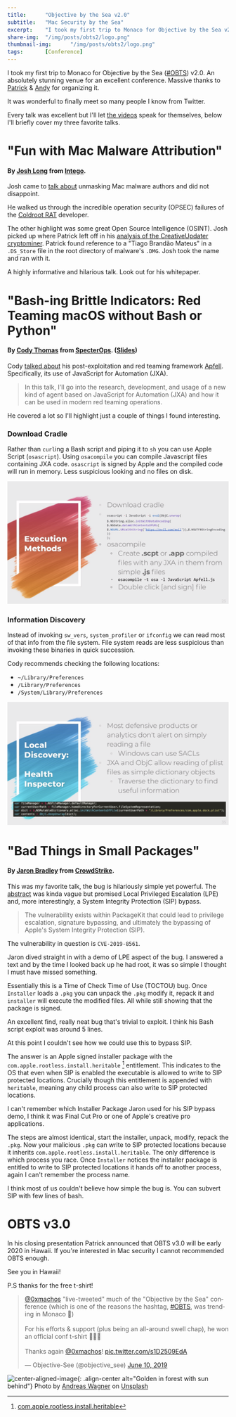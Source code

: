 ```yaml
---
title:		"Objective by the Sea v2.0"
subtitle:	"Mac Security by the Sea"
excerpt:	"I took my first trip to Monaco for Objective by the Sea v2.0. An absolutely stunning venue for an excellent conference. "
share-img:	"/img/posts/obts2/logo.png"
thumbnail-img:		"/img/posts/obts2/logo.png"
tags:		[Conference]
---
```


I took my first trip to Monaco for Objective by the Sea ([#OBTS](https://twitter.com/hashtag/OBTS)) v2.0. An absolutely stunning venue for an excellent conference. Massive thanks to [Patrick](https://twitter.com/patrickwardle) & [Andy](https://twitter.com/andyrozen) for organizing it.

It was wonderful to finally meet so many people I know from Twitter.

Every talk was excellent but I'll let [the videos](https://www.youtube.com/playlist?list=PLliknDIoYszvTDaWyTh6SYiTccmwOsws8) speak for themselves, below I'll briefly cover my three favorite talks. 

# "Fun with Mac Malware Attribution"

#### By [Josh Long](https://twitter.com/theJoshMeister) from [Intego](https://www.intego.com/).

Josh came to [talk about](https://objectivebythesea.com/v2/talks.html#long) unmasking Mac malware authors and did not disappoint. 

He walked us through the incredible operation security (OPSEC) failures of the [Coldroot RAT](https://www.intego.com/mac-security-blog/osxcoldroot-and-the-rat-invasion/) developer.

The other highlight was some great Open Source Intelligence (OSINT). Josh picked up where Patrick left off in his [analysis of the CreativeUpdater cryptominer](https://digitasecurity.com/blog/2018/02/05/creativeupdater/). Patrick found reference to a "Tiago Brandão Mateus" in a `.DS_Store` file in the root directory of malware's `.DMG`. Josh took the name and ran with it. 

A highly informative and hilarious talk. Look out for his whitepaper. 


# "Bash-ing Brittle Indicators: Red Teaming macOS without Bash or Python"

#### By [Cody Thomas](https://twitter.com/its_a_feature_) from [SpecterOps](https://specterops.io/). ([Slides](https://www.slideshare.net/CodyThomas6/bashing-brittle-indicators-red-teaming-macos-without-bash-or-python))

Cody [talked about](https://objectivebythesea.com/v2/talks.html#thomas) his post-exploitation and red teaming framework [Apfell](https://github.com/its-a-feature/Apfell). Specifically, its use of JavaScript for Automation (JXA). 

> In this talk, I'll go into the research, development, and usage of a new kind of agent based on JavaScript for Automation (JXA) and how it can be used in modern red teaming operations. 

He covered a lot so I'll highlight just a couple of things I found interesting. 

### Download Cradle

Rather than `curl`ing a Bash script and piping it to `sh` you can use Apple Script (`osascript`). Using `osacompile` you can compile Javascript files containing JXA code. `osascript` is signed by Apple and the compiled code will run in memory. Less suspicious looking and no files on disk. 

![no-alignment](/img/posts/obts2/cody_slide_0.png)

### Information Discovery

Instead of invoking `sw_vers`, `system_profiler` or `ifconfig` we can read most of that info from the file system. File system reads are less suspicious than invoking these binaries in quick succession. 

Cody recommends checking the following locations: 

- `~/Library/Preferences`
- `/Library/Preferences`
- `/System/Library/Preferences`

![no-alignment](/img/posts/obts2/cody_slide_1.png)

# "Bad Things in Small Packages"

#### By [Jaron Bradley](https://twitter.com/jbradley89) from [CrowdStrike](https://www.crowdstrike.com/).

This was my favorite talk, the bug is hilariously simple yet powerful. The [abstract](https://objectivebythesea.com/v2/talks.html#bradley) was kinda vague but promised Local Privileged Escalation (LPE) and, more interestingly, a System Integrity Protection (SIP) bypass. 

> The vulnerability exists within PackageKit that could lead to privilege escalation, signature bypassing, and ultimately the bypassing of Apple's System Integrity Protection (SIP).

The vulnerability in question is `CVE-2019-8561`. 

Jaron dived straight in with a demo of LPE aspect of the bug. I answered a text and by the time I looked back up he had root, it was so simple I thought I must have missed something.

Essentially this is a Time of Check Time of Use (TOCTOU) bug. Once `Installer` loads a `.pkg` you can unpack the `.pkg` modify it, repack it and `installer` will execute the modified files. All while still showing that the package is signed.

An excellent find, really neat bug that's trivial to exploit. I think his Bash script exploit was around 5 lines. 

At this point I couldn't see how we could use this to bypass SIP. 

The answer is an Apple signed installer package with the `com.apple.rootless.install.heritable` [^1] entitlement. This indicates to the OS that even when SIP is enabled the executable is allowed to write to SIP protected locations. Crucially though this entitlement is appended with `heritable`, meaning any child process can also write to SIP protected locations.

I can't remember which Installer Package Jaron used for his SIP bypass demo, I think it was Final Cut Pro or one of Apple's creative pro applications.

The steps are almost identical, start the installer, unpack, modify, repack the `.pkg`. Now your malicious `.pkg` can write to SIP protected locations because it inherits `com.apple.rootless.install.heritable`. The only difference is which process you race. Once `Installer` notices the installer package is entitled to write to SIP protected locations it hands off to another process, again I can't remember the process name.

I think most of us couldn't believe how simple the bug is. You can subvert SIP with few lines of bash.

# OBTS v3.0

In his closing presentation Patrick announced that OBTS v3.0 will be early 2020 in Hawaii. If you're interested in Mac security I cannot recommended OBTS enough.

See you in Hawaii!

P.S thanks for the free t-shirt!

<blockquote class="twitter-tweet tw-align-center" data-lang="en"><p lang="en" dir="ltr"><a href="https://twitter.com/0xmachos?ref_src=twsrc%5Etfw">@0xmachos</a> &quot;live-tweeted&quot; much of the &quot;Objective by the Sea&quot; conference (which is one of the reasons the hashtag, <a href="https://twitter.com/hashtag/OBTS?src=hash&amp;ref_src=twsrc%5Etfw">#OBTS</a>, was trending in Monaco 🤭)<br><br>For his efforts &amp; support (plus being an all-around swell chap), he won an official conf t-shirt 👕🍎🥳<br><br>Thanks again <a href="https://twitter.com/0xmachos?ref_src=twsrc%5Etfw">@0xmachos</a>! <a href="https://t.co/s1D2509EdA">pic.twitter.com/s1D2509EdA</a></p>&mdash; Objective-See (@objective_see) <a href="https://twitter.com/objective_see/status/1137874681950720001?ref_src=twsrc%5Etfw">June 10, 2019</a></blockquote> <script async src="https://platform.twitter.com/widgets.js" charset="utf-8"></script> 

![center-aligned-image](/img/dogs/dog0.jpg){: .align-center alt="Golden in forest with sun behind"}
Photo by <a href="https://unsplash.com/@waguluz_">Andreas Wagner</a> on <a href="https://unsplash.com/photos/dog-in-forest-with-sun-rays-lQl3MHtaEvc">Unsplash</a>

[^1]: [com.apple.rootless.install.heritable](http://newosxbook.com/ent.jl?ent=com.apple.rootless.install.heritable&osVer=MacOS14)

